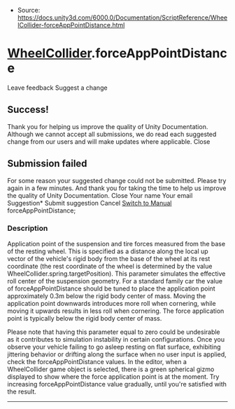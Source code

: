 * Source: https://docs.unity3d.com/6000.0/Documentation/ScriptReference/WheelCollider-forceAppPointDistance.html

#  [WheelCollider](https://docs.unity3d.com/6000.0/Documentation/ScriptReference/WheelCollider.html).forceAppPointDistance
Leave feedback
Suggest a change
## Success!
Thank you for helping us improve the quality of Unity Documentation. Although we cannot accept all submissions, we do read each suggested change from our users and will make updates where applicable.
Close
## Submission failed
For some reason your suggested change could not be submitted. Please <a>try again</a> in a few minutes. And thank you for taking the time to help us improve the quality of Unity Documentation.
Close
Your name Your email Suggestion* Submit suggestion
Cancel
[Switch to Manual](https://docs.unity3d.com/6000.0/Documentation/Manual/class-WheelCollider.html "Go to WheelCollider Component in the Manual")
forceAppPointDistance; 
### Description
Application point of the suspension and tire forces measured from the base of the resting wheel.
This is specified as a distance along the local up vector of the vehicle's rigid body from the base of the wheel at its rest coordinate (the rest coordinate of the wheel is determined by the value WheelCollider.spring.targetPosition). This parameter simulates the effective roll center of the suspension geometry. For a standard family car the value of forceAppPointDistance should be tuned to place the application point approximately 0.3m below the rigid body center of mass. Moving the application point downwards introduces more roll when cornering, while moving it upwards results in less roll when cornering. The force application point is typically below the rigid body center of mass.  
  
Please note that having this parameter equal to zero could be undesirable as it contributes to simulation instability in certain configurations. Once you observe your vehicle failing to go asleep resting on flat surface, exhibiting jittering behavior or drifting along the surface when no user input is applied, check the forceAppPointDistance values. In the editor, when a WheelCollider game object is selected, there is a green spherical gizmo displayed to show where the force application point is at the moment. Try increasing forceAppPointDistance value gradually, until you're satisfied with the result.
* * *
